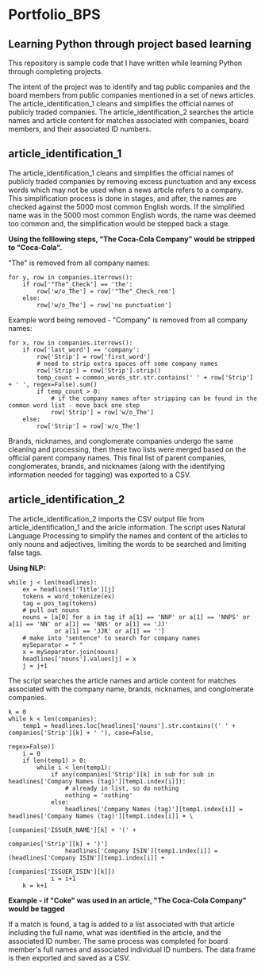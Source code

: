 # Portfolio_BPS
## Learning Python through project based learning

This repository is sample code that I have written while learning Python through completing projects. 

The intent of the project was to identify and tag public companies and the board members from public companies mentioned in a set of news articles. The article_identification_1 cleans and simplifies the official names of publicly traded companies. The article_identification_2 searches the article names and article content for matches associated with companies, board members, and their associated ID numbers.

## article_identification_1
The article_identification_1 cleans and simplifies the official names of publicly traded companies by removing excess punctuation and any excess words which may not be used when a news article refers to a company. This simplification process is done in stages, and after, the names are checked against the 5000 most common English words. If the simplified name was in the 5000 most common English words, the name was deemed too common and, the simplification would be stepped back a stage.

**Using the folllowing steps, "The Coca-Cola Company" would be stripped to "Coca-Cola".**

"The" is removed from all company names:
```
for y, row in companies.iterrows():
    if row['"The"_Check'] == 'the':
        row['w/o_The'] = row['"The"_Check_rem']
    else:
        row['w/o_The'] = row['no punctuation']
```

Example word being removed - "Company" is removed from all company names:
```
for x, row in companies.iterrows():
    if row['last_word'] == 'company':
        row['Strip'] = row['first_word']
        # need to strip extra spaces off some company names
        row['Strip'] = row['Strip'].strip()
        temp_count = common_words_str.str.contains(' ' + row['Strip'] + ' ', regex=False).sum()
        if temp_count > 0:
            # if the company names after stripping can be found in the common word list - move back one step
            row['Strip'] = row['w/o_The']
    else:
        row['Strip'] = row['w/o_The']
```

Brands, nicknames, and conglomerate companies undergo the same cleaning and processing, then these two lists were merged based on the official parent company names. This final list of parent companies, conglomerates, brands, and nicknames (along with the identifying information needed for tagging) was exported to a CSV. 

## article_identification_2
The article_identification_2 imports the CSV output file from article_identification_1 and the aricle information. The script uses Natural Language Processing to simplify the names and content of the articles to only nouns and adjectives, limiting the words to be searched and limiting false tags. 

**Using NLP:**
```
while j < len(headlines):
    ex = headlines['Title'][j]
    tokens = word_tokenize(ex)
    tag = pos_tag(tokens)
    # pull out nouns
    nouns = [a[0] for a in tag if a[1] == 'NNP' or a[1] == 'NNPS' or a[1] == 'NN' or a[1] == 'NNS' or a[1] == 'JJ'
             or a[1] == 'JJR' or a[1] == '']
    # make into "sentence" to search for company names
    mySeparator = " "
    x = mySeparator.join(nouns)
    headlines['nouns'].values[j] = x
    j = j+1
```
    
The script searches the article names and article content for matches associated with the company name, brands, nicknames, and conglomerate companies.

```
k = 0
while k < len(companies):
    temp1 = headlines.loc[headlines['nouns'].str.contains((' ' + companies['Strip'][k] + ' '), case=False,
                                                          regex=False)]
    i = 0
    if len(temp1) > 0:
        while i < len(temp1):
            if any(companies['Strip'][k] in sub for sub in headlines['Company Names (tag)'][temp1.index[i]]):
                # already in list, so do nothing
                nothing = 'nothing'
            else:
                headlines['Company Names (tag)'][temp1.index[i]] = headlines['Company Names (tag)'][temp1.index[i]] + \
                                                                   [companies['ISSUER_NAME'][k] + '(' +
                                                                    companies['Strip'][k] + ')']
                headlines['Company ISIN'][temp1.index[i]] = (headlines['Company ISIN'][temp1.index[i]] +
                                                             [companies['ISSUER_ISIN'][k]])
            i = i+1
    k = k+1
```

**Example - if "Coke" was used in an article, "The Coca-Cola Company" would be tagged** 

If a match is found, a tag is added to a list associated with that article including the full name, what was identified in the article, and the associated ID number. The same process was completed for board member's full names and associated individual ID numbers. The data frame is then exported and saved as a CSV.
